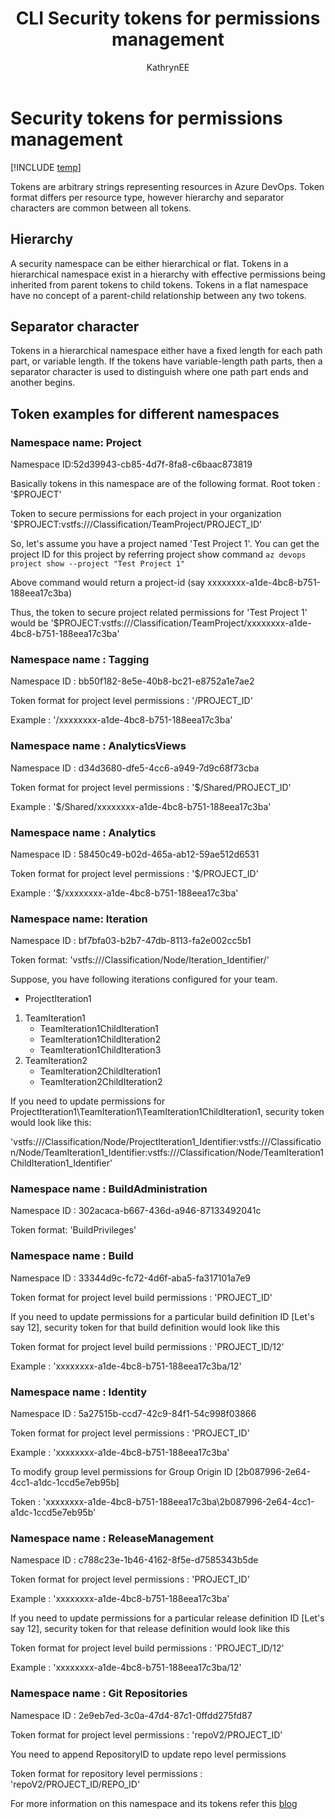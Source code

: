 ﻿---
title: CLI Security tokens for permissions management
titleSuffix: Azure DevOps 
description: Use Azure DevOps CLI to manage security tokens for permissions management
ms.topic: reference 
ms.manager: mijacobs
ms.prod: devops 
ms.technology: devops-ref
ms.manager: mijacobs 
ms.author: geverghe
author: KathrynEE
monikerRange: 'azure-devops'
ms.date: 06/18/2019
---

# Security tokens for permissions management

[!INCLUDE [temp](../_shared/version-vsts-only.md)] 

Tokens are arbitrary strings representing resources in Azure DevOps. Token format differs per resource type, however hierarchy and separator characters are common between all tokens.

## Hierarchy

A security namespace can be either hierarchical or flat.
Tokens in a hierarchical namespace exist in a hierarchy with effective permissions being inherited from parent tokens to child tokens.
Tokens in a flat namespace have no concept of a parent-child relationship between any two tokens.

## Separator character

Tokens in a hierarchical namespace either have a fixed length for each path part, or variable length.
If the tokens have variable-length path parts, then a separator character is used to distinguish where one path part ends and another begins.

## Token examples for different namespaces

### Namespace name: Project

   Namespace ID:52d39943-cb85-4d7f-8fa8-c6baac873819

   Basically tokens in this namespace are of the following format.
   Root token : '$PROJECT'

   Token to secure permissions for each project in your organization
   '$PROJECT:vstfs:///Classification/TeamProject/PROJECT_ID'

   So, let's assume you have a project named 'Test Project 1'.
   You can get the project ID for this project by referring project show command
   `az devops project show --project "Test Project 1"`

   Above command would return a project-id (say xxxxxxxx-a1de-4bc8-b751-188eea17c3ba)

   Thus, the token to secure project related permissions for 'Test Project 1' would be
   '$PROJECT:vstfs:///Classification/TeamProject/xxxxxxxx-a1de-4bc8-b751-188eea17c3ba'

### Namespace name : Tagging

   Namespace ID : bb50f182-8e5e-40b8-bc21-e8752a1e7ae2

   Token format for project level permissions : '/PROJECT_ID'

   Example : '/xxxxxxxx-a1de-4bc8-b751-188eea17c3ba'

### Namespace name : AnalyticsViews

   Namespace ID : d34d3680-dfe5-4cc6-a949-7d9c68f73cba

   Token format for project level permissions : '$/Shared/PROJECT_ID'

   Example : '$/Shared/xxxxxxxx-a1de-4bc8-b751-188eea17c3ba'

### Namespace name : Analytics

   Namespace ID : 58450c49-b02d-465a-ab12-59ae512d6531

   Token format for project level permissions : '$/PROJECT_ID'

   Example : '$/xxxxxxxx-a1de-4bc8-b751-188eea17c3ba'

### Namespace name: Iteration

   Namespace ID : bf7bfa03-b2b7-47db-8113-fa2e002cc5b1

   Token format: 'vstfs:///Classification/Node/Iteration_Identifier/'

   Suppose, you have following iterations configured for your team.
   
   - ProjectIteration1
   1. TeamIteration1
        - TeamIteration1ChildIteration1
        - TeamIteration1ChildIteration2
        - TeamIteration1ChildIteration3
   2. TeamIteration2
        - TeamIteration2ChildIteration1
        - TeamIteration2ChildIteration2

   If you need to update permissions for ProjectIteration1\TeamIteration1\TeamIteration1ChildIteration1, security token would look like this:

   'vstfs:///Classification/Node/ProjectIteration1_Identifier:vstfs:///Classification/Node/TeamIteration1_Identifier:vstfs:///Classification/Node/TeamIteration1ChildIteration1_Identifier'

### Namespace name :  BuildAdministration

   Namespace ID : 302acaca-b667-436d-a946-87133492041c

   Token format: 'BuildPrivileges'

### Namespace name :  Build

   Namespace ID : 33344d9c-fc72-4d6f-aba5-fa317101a7e9

   Token format for project level build permissions : 'PROJECT_ID'

   If you need to update permissions for a particular build definition ID [Let's say 12], security token for that build definition would look like this

   Token format for project level build permissions : 'PROJECT_ID/12'

   Example : 'xxxxxxxx-a1de-4bc8-b751-188eea17c3ba/12'

### Namespace name :  Identity

   Namespace ID : 5a27515b-ccd7-42c9-84f1-54c998f03866

   Token format for project level permissions : 'PROJECT_ID'

   Example : 'xxxxxxxx-a1de-4bc8-b751-188eea17c3ba'

   To modify group level permissions for Group Origin ID [2b087996-2e64-4cc1-a1dc-1ccd5e7eb95b]

   Token : 'xxxxxxxx-a1de-4bc8-b751-188eea17c3ba\2b087996-2e64-4cc1-a1dc-1ccd5e7eb95b'

### Namespace name :  ReleaseManagement

   Namespace ID : c788c23e-1b46-4162-8f5e-d7585343b5de

   Token format for project level permissions : 'PROJECT_ID'

   Example : 'xxxxxxxx-a1de-4bc8-b751-188eea17c3ba'

   If you need to update permissions for a particular release definition ID [Let's say 12], security token for that release definition would look like this

   Token format for project level build permissions : 'PROJECT_ID/12'

   Example : 'xxxxxxxx-a1de-4bc8-b751-188eea17c3ba/12'

### Namespace name :  Git Repositories

   Namespace ID : 2e9eb7ed-3c0a-47d4-87c1-0ffdd275fd87

   Token format for project level permissions : 'repoV2/PROJECT_ID'

   You need to append RepositoryID to update repo level permissions

   Token format for repository level permissions : 'repoV2/PROJECT_ID/REPO_ID'

   For more information on this namespace and its tokens refer this [blog](https://devblogs.microsoft.com/devops/git-repo-tokens-for-the-security-service/)

